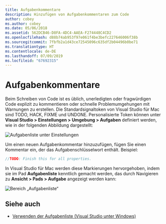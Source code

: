 ```yaml
---
title: Aufgabenkommentare
description: Hinzufügen von Aufgabenkommentaren zum Code
author: cobey
ms.author: cobey
ms.date: 05/06/2018
ms.assetid: 562DCB46-D8FA-4DC4-AAEA-F274448C4CD2
ms.openlocfilehash: d88b74ab953f97e061f4be3befc227646006f38b
ms.sourcegitcommit: 7fbfb2a1d43ce72545096c635df2b04496b0be71
ms.translationtype: HT
ms.contentlocale: de-DE
ms.lasthandoff: 07/09/2019
ms.locfileid: "67692315"
---
```

# <a name="task-comments"></a>Aufgabenkommentare

Beim Schreiben von Code ist es üblich, unerledigten oder fragwürdigen Code explizit zu kommentieren oder schnelle Problemumgehungen mit Warnungen zu erstellen. Die Standardsignaltoken von Visual Studio für Mac sind TODO, HACK, FIXME und UNDONE. Personalisierte Token können unter **Visual Studio > Einstellungen > Umgebung > Aufgaben** definiert werden, wie in der folgenden Abbildung dargestellt:

![Aufgabenliste unter Einstellungen](media/source-editor-image10.png)

Um einen neuen Aufgabenkommentar hinzuzufügen, fügen Sie einen Kommentar ein, der das Aufgabenschlüsselwort enthält. Beispiel:

```csharp
//TODO: Finish this for all properties.
```

In Visual Studio für Mac werden diese Markierungen hervorgehoben, indem sie im Pad **Aufgabenliste** kenntlich gemacht werden, das durch Navigieren zu **Ansicht > Pads > Aufgabe** angezeigt werden kann:

![Bereich „Aufgabenliste“](media/source-editor-image11.png)

## <a name="see-also"></a>Siehe auch

- [Verwenden der Aufgabenliste (Visual Studio unter Windows)](/visualstudio/ide/using-the-task-list)